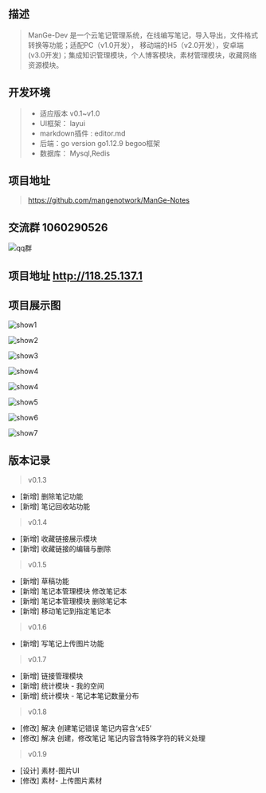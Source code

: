 ## 描述
> ManGe-Dev 是一个云笔记管理系统，在线编写笔记，导入导出，文件格式转换等功能；适配PC（v1.0开发）， 移动端的H5（v2.0开发），安卓端(v3.0开发)；集成知识管理模块，个人博客模块，素材管理模块，收藏网络资源模块。

## 开发环境
> - 适应版本 v0.1~v1.0  
> - UI框架：  layui
> - markdown插件 : editor.md
> - 后端：go version go1.12.9    begoo框架
> - 数据库： Mysql,Redis

## 项目地址
> https://github.com/mangenotwork/ManGe-Notes

## 交流群 1060290526

![qq群](http://118.25.137.1/static/img/qq.png "qq群")

## 项目地址 http://118.25.137.1

## 项目展示图

![show1](http://118.25.137.1/static/img/show1.png "show1")

![show2](http://118.25.137.1/static/img/show2.png "show2")

![show3](http://118.25.137.1/static/img/show3.png "show3")

![show4](http://118.25.137.1/static/img/show4.png "show4")

![show4](http://118.25.137.1/static/img/show4.png "show4")

![show5](http://118.25.137.1/static/img/show5.png "show5")

![show6](http://118.25.137.1/static/img/show6.png "show6")

![show7](http://118.25.137.1/static/img/show7.png "show7")

## 版本记录
> v0.1.3 
- [新增] 删除笔记功能
- [新增] 笔记回收站功能

> v0.1.4
- [新增] 收藏链接展示模块
- [新增] 收藏链接的编辑与删除

> v0.1.5
- [新增] 草稿功能
- [新增] 笔记本管理模块 修改笔记本
- [新增] 笔记本管理模块 删除笔记本
- [新增] 移动笔记到指定笔记本

> v0.1.6
- [新增] 写笔记上传图片功能

> v0.1.7
- [新增] 链接管理模块
- [新增] 统计模块 - 我的空间
- [新增] 统计模块 - 笔记本笔记数量分布

> v0.1.8
- [修改] 解决 创建笔记错误 笔记内容含‘xE5’ 
- [修改] 解决 创建，修改笔记 笔记内容含特殊字符的转义处理

> v0.1.9
- [设计] 素材-图片UI
- [修改] 素材- 上传图片素材
